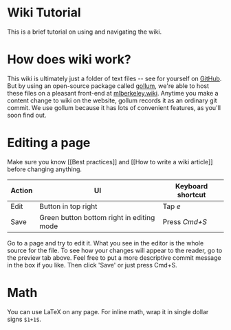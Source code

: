 # Wiki Tutorial

This is a brief tutorial on using and navigating the wiki. 

# How does wiki work?

This wiki is ultimately just a folder of text files -- see for yourself on [GitHub](https://github.com/mlberkeley/wiki). But by using an open-source package called [gollum](https://github.com/gollum/gollum), we're able to host these files on a pleasant front-end at [mlberkeley.wiki](https://mlberkeley.wiki/Home). Anytime you make a content change to wiki on the website, gollum records it as an ordinary git commit. We use gollum because it has lots of convenient features, as you'll soon find out.

# Editing a page

Make sure you know [[Best practices]] and [[How to write a wiki article]] before changing anything.

|Action|UI|Keyboard shortcut|
|------|--|---------------|
|Edit|Button in top right|Tap _e_|
|Save|Green button bottom right in editing mode|Press _Cmd+S_|

Go to a page and try to edit it. What you see in the editor is the whole source for the file. To see how your changes will appear to the reader, go to the preview tab above. Feel free to put a more descriptive commit message in the box if you like. Then click 'Save' or just press Cmd+S.

# Math

You can use LaTeX on any page. For inline math, wrap it in single dollar signs `$1+1$`.